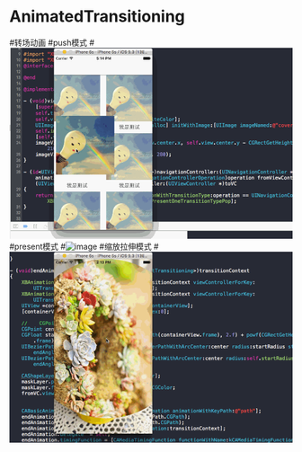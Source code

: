 # AnimatedTransitioning
#转场动画
#push模式
#![image](https://github.com/qqqsbz/AnimatedTransitioning/blob/master/TransitionDemo1/push.gif)
#present模式
#![image](https://github.com/qqqsbz/AnimatedTransitioning/blob/master/TransitionDemo1/present.gif)
#缩放拉伸模式
#![image](https://github.com/qqqsbz/AnimatedTransitioning/blob/master/TransitionDemo1/cycle.gif)